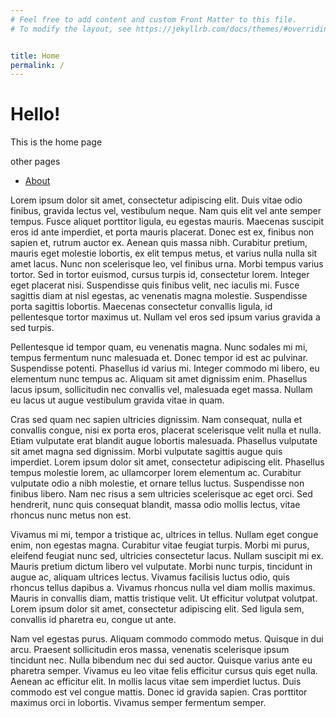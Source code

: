 ```yaml
---
# Feel free to add content and custom Front Matter to this file.
# To modify the layout, see https://jekyllrb.com/docs/themes/#overriding-theme-defaults


title: Home
permalink: /
---
```


# Hello!

This is the home page


other pages

- [About](/about/)

Lorem ipsum dolor sit amet, consectetur adipiscing elit. Duis vitae odio finibus, gravida lectus vel, vestibulum neque. Nam quis elit vel ante semper tempus. Fusce aliquet porttitor ligula, eu egestas mauris. Maecenas suscipit eros id ante imperdiet, et porta mauris placerat. Donec est ex, finibus non sapien et, rutrum auctor ex. Aenean quis massa nibh. Curabitur pretium, mauris eget molestie lobortis, ex elit tempus metus, et varius nulla nulla sit amet lacus. Nunc non scelerisque leo, vel finibus urna. Morbi tempus varius tortor. Sed in tortor euismod, cursus turpis id, consectetur lorem. Integer eget placerat nisi. Suspendisse quis finibus velit, nec iaculis mi. Fusce sagittis diam at nisl egestas, ac venenatis magna molestie. Suspendisse porta sagittis lobortis. Maecenas consectetur convallis ligula, id pellentesque tortor maximus ut. Nullam vel eros sed ipsum varius gravida a sed turpis.  



Pellentesque id tempor quam, eu venenatis magna. Nunc sodales mi mi, tempus fermentum nunc malesuada et. Donec tempor id est ac pulvinar. Suspendisse potenti. Phasellus id varius mi. Integer commodo mi libero, eu elementum nunc tempus ac. Aliquam sit amet dignissim enim. Phasellus lacus ipsum, sollicitudin nec convallis vel, malesuada eget massa. Nullam eu lacus ut augue vestibulum gravida vitae in quam.


Cras sed quam nec sapien ultricies dignissim. Nam consequat, nulla et convallis congue, nisi ex porta eros, placerat scelerisque velit nulla et nulla. Etiam vulputate erat blandit augue lobortis malesuada. Phasellus vulputate sit amet magna sed dignissim. Morbi vulputate sagittis augue quis imperdiet. Lorem ipsum dolor sit amet, consectetur adipiscing elit. Phasellus tempus molestie lorem, ac ullamcorper lorem elementum ac. Curabitur vulputate odio a nibh molestie, et ornare tellus luctus. Suspendisse non finibus libero. Nam nec risus a sem ultricies scelerisque ac eget orci. Sed hendrerit, nunc quis consequat blandit, massa odio mollis lectus, vitae rhoncus nunc metus non est.


Vivamus mi mi, tempor a tristique ac, ultrices in tellus. Nullam eget congue enim, non egestas magna. Curabitur vitae feugiat turpis. Morbi mi purus, eleifend feugiat nunc sed, ultricies consectetur lacus. Nullam suscipit mi ex. Mauris pretium dictum libero vel vulputate. Morbi nunc turpis, tincidunt in augue ac, aliquam ultrices lectus. Vivamus facilisis luctus odio, quis rhoncus tellus dapibus a. Vivamus rhoncus nulla vel diam mollis maximus. Mauris in convallis diam, mattis tristique velit. Ut efficitur volutpat volutpat. Lorem ipsum dolor sit amet, consectetur adipiscing elit. Sed ligula sem, convallis id pharetra eu, congue ut ante.


Nam vel egestas purus. Aliquam commodo commodo metus. Quisque in dui arcu. Praesent sollicitudin eros massa, venenatis scelerisque ipsum tincidunt nec. Nulla bibendum nec dui sed auctor. Quisque varius ante eu pharetra semper. Vivamus eu leo vitae felis efficitur cursus quis eget nulla. Aenean ac efficitur elit. In mollis lacus vitae sem imperdiet luctus. Duis commodo est vel congue mattis. Donec id gravida sapien. Cras porttitor maximus orci in lobortis. Vivamus semper fermentum semper.

